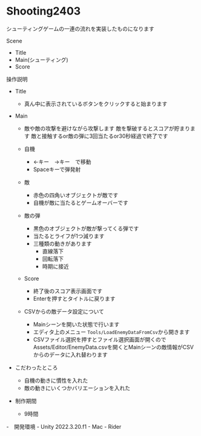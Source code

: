 # Shooting2403

シューティングゲームの一連の流れを実装したものになります

Scene
- Title
- Main(シューティング)
- Score

操作説明
- Title
   -  真ん中に表示されているボタンをクリックすると始まります
- Main
  - 敵や敵の攻撃を避けながら攻撃します
     敵を撃破するとスコアが貯まります
     敵と接触するor敵の弾に3回当たるor30秒経過で終了です
  - 自機
    - ←キー　→キー　で移動
    - Spaceキーで弾発射
   
  - 敵
    - 赤色の四角いオブジェクトが敵です
    - 自機が敵に当たるとゲームオーバーです
  - 敵の弾
    - 黒色のオブジェクトが敵が撃ってくる弾です
    - 当たるとライフが1つ減ります
    - 三種類の動きがあります
      - 直線落下
      - 回転落下
      - 時期に接近
  - Score
    - 終了後のスコア表示画面です
    - Enterを押すとタイトルに戻ります

  - CSVからの敵データ設定について
    - Mainシーンを開いた状態で行います
    - エディタ上のメニュー `Tools/LoadEnemyDataFromCsv`から開きます
    - CSVファイル選択を押すとファイル選択画面が開くのでAssets/Editor/EnemyData.csvを開くとMainシーンの敵情報がCSVからのデータに入れ替わります
   
- こだわったところ
  - 自機の動きに慣性を入れた
  - 敵の動きにいくつかバリエーションを入れた
- 制作期間
  - 9時間
  
-　開発環境
    - Unity 2022.3.20.f1
    - Mac
    - Rider

      
  
